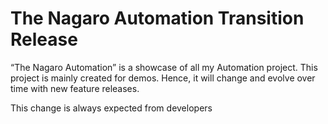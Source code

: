 # The Nagaro Automation Transition Release 


“The Nagaro Automation” is a showcase of all my Automation project. This project is mainly created for demos. Hence, it will change and evolve over time with new feature releases.



This change is always expected from developers
